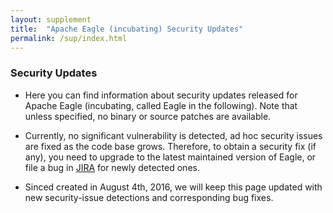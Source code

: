 ```yaml
---
layout: supplement
title:  "Apache Eagle (incubating) Security Updates" 
permalink: /sup/index.html
---
```


### Security Updates

* Here you can find information about security updates released for Apache Eagle (incubating, called Eagle in the following). Note that unless specified, no binary or source patches are available. 

* Currently, no significant vulnerability is detected, ad hoc security issues are fixed as the code base grows. Therefore, to obtain a security fix (if any), you need to upgrade to the latest maintained version of Eagle, or file a bug in [JIRA](https://issues.apache.org/jira/browse/EAGLE) for newly detected ones.

* Sinced created in August 4th, 2016, we will keep this page updated with new security-issue detections and corresponding bug fixes.

